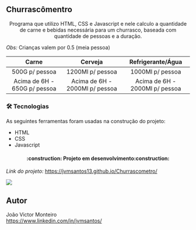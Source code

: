 ## Churrascômentro

<p align="center">Programa que utilizo HTML, CSS e Javascript e nele calculo a quantidade de carne e bebidas necessária para um churrasco, baseada com quantidade de pessoas e a duração.</p>

*Obs:* Crianças valem por 0.5 (meia pessoa)

Carne | Cerveja | Refrigerante/Água
:-------: | :------: | :------:
500G p/ pessoa |1200Ml p/ pessoa |1000Ml p/ pessoa
Acima de 6H - 650G p/ pessoa | Acima de 6H - 2000Ml p/ pessoa  | Acima de 6H - 2000Ml p/ pessoa

### 🛠 Tecnologias

As seguintes ferramentas foram usadas na construção do projeto:

- HTML
- CSS
- Javascript

<h4 align="center"> 
	:construction: Projeto em desenvolvimento:construction:
</h4>

*Link do projeto:* https://jvmsantos13.github.io/Churrascometro/

![](-)
## Autor
João Victor Monteiro <br />
https://www.linkedin.com/in/jvmsantos/